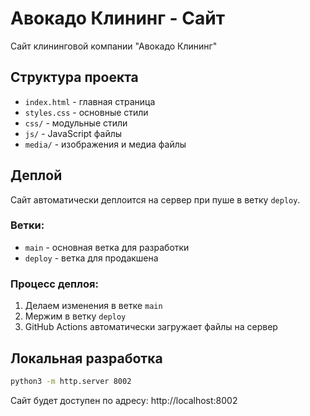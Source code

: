 # Авокадо Клининг - Сайт

Сайт клининговой компании "Авокадо Клининг"

## Структура проекта

- `index.html` - главная страница
- `styles.css` - основные стили
- `css/` - модульные стили
- `js/` - JavaScript файлы
- `media/` - изображения и медиа файлы

## Деплой

Сайт автоматически деплоится на сервер при пуше в ветку `deploy`.

### Ветки:
- `main` - основная ветка для разработки
- `deploy` - ветка для продакшена

### Процесс деплоя:
1. Делаем изменения в ветке `main`
2. Мержим в ветку `deploy`
3. GitHub Actions автоматически загружает файлы на сервер

## Локальная разработка

```bash
python3 -m http.server 8002
```

Сайт будет доступен по адресу: http://localhost:8002